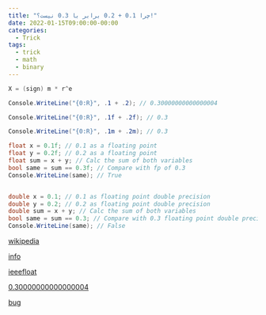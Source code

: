 ```yaml
---
title: "چرا 0.1 + 0.2 برابر با 0.3 نیست؟!"
date: 2022-01-15T09:00:00-00:00
categories:
  - Trick
tags:
  - trick
  - math
  - binary
---
```


```c#
X = (sign) m * r^e
```

```c#
Console.WriteLine("{0:R}", .1 + .2); // 0.30000000000000004

Console.WriteLine("{0:R}", .1f + .2f); // 0.3

Console.WriteLine("{0:R}", .1m + .2m); // 0.3
```

```c#
float x = 0.1f; // 0.1 as a floating point
float y = 0.2f; // 0.2 as a floating point
float sum = x + y; // Calc the sum of both variables
bool same = sum == 0.3f; // Compare with fp of 0.3
Console.WriteLine(same); // True


double x = 0.1; // 0.1 as floating point double precision
double y = 0.2; // 0.2 as floating point double precision
double sum = x + y; // Calc the sum of both variables
bool same = sum == 0.3; // Compare with 0.3 floating point double precision
Console.WriteLine(same); // False
```

[wikipedia](https://en.wikipedia.org/wiki/Double-precision_floating-point_format)  

[info](https://workitthrough.wordpress.com/2020/04/14/0-1-0-2-is-not-0-3/)  

[ieeefloat](http://steve.hollasch.net/cgindex/coding/ieeefloat.html)  

[0.30000000000000004](https://0.30000000000000004.com/)  

[bug](https://ctftime.org/writeup/9913)  